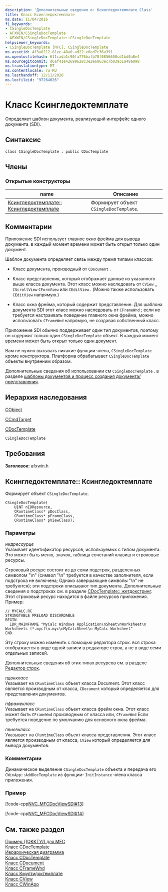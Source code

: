 ```yaml
---
description: 'Дополнительные сведения о: Ксингледоктемплате Class'
title: Класс Ксингледоктемплате
ms.date: 11/04/2016
f1_keywords:
- CSingleDocTemplate
- AFXWIN/CSingleDocTemplate
- AFXWIN/CSingleDocTemplate::CSingleDocTemplate
helpviewer_keywords:
- CSingleDocTemplate [MFC], CSingleDocTemplate
ms.assetid: 4f3a8212-81ee-48a0-ad22-e0ed7c36a391
ms.openlocfilehash: 611cada1c90fa776bafb78f0856658cd1bd0a8e4
ms.sourcegitcommit: d6af41e42699628c3e2e6063ec7b03931a49a098
ms.translationtype: MT
ms.contentlocale: ru-RU
ms.lasthandoff: 12/11/2020
ms.locfileid: "97264626"
---
```

# <a name="csingledoctemplate-class"></a>Класс Ксингледоктемплате

Определяет шаблон документа, реализующий интерфейс одного документа (SDI).

## <a name="syntax"></a>Синтаксис

```
class CSingleDocTemplate : public CDocTemplate
```

## <a name="members"></a>Члены

### <a name="public-constructors"></a>Открытые конструкторы

|name|Описание|
|----------|-----------------|
|[Ксингледоктемплате:: Ксингледоктемплате](#csingledoctemplate)|Формирует объект `CSingleDocTemplate`.|

## <a name="remarks"></a>Комментарии

Приложение SDI использует главное окно фрейма для вывода документа. в каждый момент времени может быть открыт только один документ.

Шаблон документа определяет связь между тремя типами классов:

- Класс документа, производный от `CDocument` .

- Класс представления, который отображает данные из указанного выше класса документа. Этот класс можно наследовать от `CView` ,, `CScrollView` `CFormView` или `CEditView` . (Можно также использовать `CEditView` напрямую.)

- Класс окна фрейма, который содержит представление. Для шаблона документа SDI этот класс можно наследовать от `CFrameWnd` ; если не требуется настраивать поведение главного окна фрейма, можно использовать `CFrameWnd` напрямую, не создавая собственный класс.

Приложение SDI обычно поддерживает один тип документов, поэтому он содержит только один `CSingleDocTemplate` объект. В каждый момент времени может быть открыт только один документ.

Вам не нужно вызывать никакие функции члена, `CSingleDocTemplate` кроме конструктора. Платформа обрабатывает `CSingleDocTemplate` объекты внутренним образом.

Дополнительные сведения об использовании см `CSingleDocTemplate` . в разделе [шаблоны документов и процесс создания документа/представления](../../mfc/document-templates-and-the-document-view-creation-process.md).

## <a name="inheritance-hierarchy"></a>Иерархия наследования

[CObject](../../mfc/reference/cobject-class.md)

[CCmdTarget](../../mfc/reference/ccmdtarget-class.md)

[CDocTemplate](../../mfc/reference/cdoctemplate-class.md)

`CSingleDocTemplate`

## <a name="requirements"></a>Требования

**Заголовок:** afxwin.h

## <a name="csingledoctemplatecsingledoctemplate"></a><a name="csingledoctemplate"></a> Ксингледоктемплате:: Ксингледоктемплате

Формирует объект `CSingleDocTemplate`.

```
CSingleDocTemplate(
    UINT nIDResource,
    CRuntimeClass* pDocClass,
    CRuntimeClass* pFrameClass,
    CRuntimeClass* pViewClass);
```

### <a name="parameters"></a>Параметры

*нидресаурце*<br/>
Указывает идентификатор ресурсов, используемых с типом документа. Это может быть меню, значок, таблица сочетаний клавиш и строковые ресурсы.

Строковый ресурс состоит из до семи подстрок, разделенных символом "\n" (символ "\n" требуется в качестве заполнителя, если подстрока не включена; Однако завершающие символы "\n" не требуются); эти подстроки описывают тип документа. Дополнительные сведения о подстроках см. в разделе [CDocTemplate:: жетдокстринг](../../mfc/reference/cdoctemplate-class.md#getdocstring). Этот строковый ресурс находится в файле ресурсов приложения. Пример:

```RC
// MYCALC.RC
STRINGTABLE PRELOAD DISCARDABLE
BEGIN
  IDR_MAINFRAME "MyCalc Windows Application\nSheet\nWorksheet\n Worksheets (*.myc)\n.myc\nMyCalcSheet\n MyCalc Worksheet"
END
```

Эту строку можно изменить с помощью редактора строк. вся строка отображается в виде одной записи в редакторе строк, а не в виде семи отдельных записей.

Дополнительные сведения об этих типах ресурсов см. в разделе [Редактор строк](../../windows/string-editor.md).

*пдоккласс*<br/>
Указывает на `CRuntimeClass` объект класса Document. Этот класс является производным от класса, `CDocument` который определяется для представления документов.

*пфрамекласс*<br/>
Указывает на `CRuntimeClass` объект класса фрейм окна. Этот класс может быть `CFrameWnd` производным от класса или, `CFrameWnd` Если требуется поведение по умолчанию для основного окна фрейма.

*пвиевкласс*<br/>
Указывает на `CRuntimeClass` объект класса представления. Этот класс является производным от класса, `CView` который определяется для вывода документов.

### <a name="remarks"></a>Комментарии

Динамическое выделение `CSingleDocTemplate` объекта и передача его `CWinApp::AddDocTemplate` из функции- `InitInstance` члена класса приложения.

### <a name="example"></a>Пример

[!code-cpp[NVC_MFCDocViewSDI#13](../../mfc/codesnippet/cpp/csingledoctemplate-class_1.cpp)]

[!code-cpp[NVC_MFCDocViewSDI#14](../../mfc/codesnippet/cpp/csingledoctemplate-class_2.cpp)]

## <a name="see-also"></a>См. также раздел

[Пример ДОККТУЛ для MFC](../../overview/visual-cpp-samples.md)<br/>
[Класс CDocTemplate](../../mfc/reference/cdoctemplate-class.md)<br/>
[Иерархическая диаграмма](../../mfc/hierarchy-chart.md)<br/>
[Класс CDocTemplate](../../mfc/reference/cdoctemplate-class.md)<br/>
[Класс CDocument](../../mfc/reference/cdocument-class.md)<br/>
[Класс CFrameWnd](../../mfc/reference/cframewnd-class.md)<br/>
[Класс Кмултидоктемплате](../../mfc/reference/cmultidoctemplate-class.md)<br/>
[Класс CView](../../mfc/reference/cview-class.md)<br/>
[Класс CWinApp](../../mfc/reference/cwinapp-class.md)
